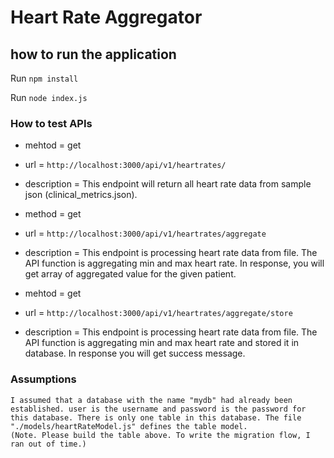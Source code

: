 # Heart Rate Aggregator

## how to run the application

Run `npm install`

Run `node index.js`

### How to test APIs

- mehtod = get
- url = `http://localhost:3000/api/v1/heartrates/`  
- description = This endpoint will return all heart rate data from sample json (clinical_metrics.json). 



- method = get 
- url = `http://localhost:3000/api/v1/heartrates/aggregate`
- description = This endpoint is processing heart rate data from file. The API function is aggregating min and max heart rate. In response, you will get array of aggregated value for the given patient.



- mehtod = get 
- url = `http://localhost:3000/api/v1/heartrates/aggregate/store`
- description = This endpoint is processing heart rate data from file. The API function is aggregating min and max heart rate and stored it in database. In response you will get success message. 



### Assumptions
    I assumed that a database with the name "mydb" had already been established. user is the username and password is the password for this database. There is only one table in this database. The file "./models/heartRateModel.js" defines the table model.
    (Note. Please build the table above. To write the migration flow, I ran out of time.)